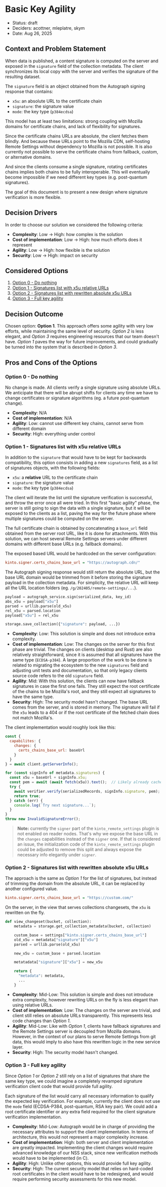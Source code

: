 # Basic Key Agility

* Status: draft
* Deciders: acottner, mleplatre, skym
* Date: Aug 26, 2025

## Context and Problem Statement

When data is published, a content signature is computed on the server and
exposed in the ``signature`` field of the collection metadata.
The client synchronizes its local copy with the server and verifies the signature
of the resulting dataset.

The `signature` field is an object obtained from the Autograph signing response that contains:
- `x5u`: an absolute URL to the certificate chain
- `signature`: the signature value
- `mode`: the key type (`p384ecdsa`)

This model has at least two limitations: strong coupling with Mozilla domains for certificate chains,
and lack of flexibility for signatures.

Since the certificate chains URLs are absolute, the client fetches them blindly. And because
these URLs point to the Mozilla CDN, self-hosting Remote Settings without dependency to Mozilla
is not possible. It is also currently not possible to serve the certificate chains from fallback, custom,
or alternative domains.

And since the clients consume a single signature, rotating certificates chains implies
both chains to be fully interoperable. This will eventually become impossible if we need
different key types (e.g. post-quantum signatures).

The goal of this document is to present a new design where signature verification is
more flexible.

## Decision Drivers

In order to choose our solution we considered the following criteria:

- **Complexity**: Low → High: how complex is the solution
- **Cost of implementation**: Low → High: how much efforts does it represent
- **Agility**: Low → High: how flexible is the solution
- **Security**: Low → High: impact on security

## Considered Options

1. [Option 0 - Do nothing](#option-0---do-nothing)
1. [Option 1 - Signatures list with x5u relative URLs](#option-1---signatures-list-with-x5u-relative-urls)
1. [Option 2 - Signatures list with rewritten absolute x5u URLs](#option-2---signatures-list-with-rewritten-absolute-x5u-urls)
1. [Option 3 - Full key agility](#option-3---full-key-agility)

## Decision Outcome

Chosen option: **Option 1**. This approach offers some agility with very low efforts, while maintaining the same level of security. *Option 2* is less elegant, and *Option 3* requires engineering resources that our team doesn't have. *Option 1* paves the way for future improvements, and could gradually be turned into the system that is described in *Option 3*.

## Pros and Cons of the Options

### Option 0 - Do nothing

No change is made. All clients verify a single signature using absolute URLs. We anticipate that there will be abrupt shifts for clients any time we have to change certificates or signature algorithms (eg. a future post-quantum change).

- **Complexity**: N/A
- **Cost of implementation**: N/A
- **Agility**: Low: cannot use different key chains, cannot serve from different domain
- **Security**: High: everything under control

### Option 1 - Signatures list with x5u relative URLs

In addition to the `signature` that would have to be kept for backwards compatibility, this option consists in
adding a new ``signatures`` field, as a list of signatures objects, with the following fields:

- `x5u`: a **relative** URL to the certificate chain
- `signature`: the signature value
- `mode`: the key type (`p384ecdsa`)

The client will iterate the list until the signature verification is successful, and throw the error once all were tried.
In this first "basic agility" phase, the server is still going to sign the data with a single signature, but it will be exposed to the clients as a list, paving the way for the future phase where multiple signatures could be computed on the
server.

The full certificate chain is obtained by concatenating a `base_url` field obtained from the server root URL, like it is done for attachments. With this solution, we can host several Remote Settings servers under different domains with different base URLs (e.g. fallback domains).

The exposed based URL would be hardcoded on the server configuration:

```ini
kinto.signer.certs_chains_base_url = "https://autograph.cdn/"
```

The Autograph signing response would still return the absolute URL, but the base URL domain
would be trimmed from it before storing the signature payload in the collection metadata.
For simplicity, the relative URL will keep all the URL location folders (eg. `/g/202405/remote-settings/...`).

```python
payload = autograph_service.sign(serialized_data, key_id)
abs_x5u = payload["x5u"]
parsed = urllib.parse(old_x5u)
rel_x5u = parsed.location
payload["x5u"] = rel_x5u

storage.save_collection({"signature": payload, ...})
```

- **Complexity**: Low: This solution is simple and does not introduce extra complexity.
- **Cost of implementation**: Low: The changes on the server for this first phase are trivial. The changes on clients (desktop and Rust) are also relatively straightforward, since it is assumed that all signatures have the same type (`ECDSA-p384`). A large proportion of the work to be done is related to migrating the ecosystem to the new `signatures` field and adjusting unit tests and documentation, so that only legacy clients source code refers to the old `signature` field.
- **Agility**: Mid: With this solution, the clients can now have fallback signatures in case the first one fails. They still expect the root certificate of the chains to be Mozilla's root, and they still expect all signatures to have the same type.
- **Security**: High: The security model hasn't changed. The base URL comes from the server, and is stored in memory. The signature will fail if the `x5u` leads to a 404 or if the root certificate of the fetched chain does not match Mozilla's.

The client implementation would roughly look like this:

```js
const {
  capabilites: {
    changes: {
      certs_chains_base_url: baseUrl
    }
  }
} = await client.getServerInfo();

for (const signInfo of metadata.signatures) {
  const x5u = baseUrl + signInfo.x5u;
  const pem = await (await fetch(x5u)).text();  // Likely already cached
  try {
    await verifier.verify(serializedRecords, signInfo.signature, pem);
    return true;
  } catch (err) {
    console.log(`Try next signature...`);
  }
}
throw new InvalidSignatureError();
```

> **Note:** currently the `signer` part of the `kinto_remote_settings` plugin is not enabled on reader nodes.
> That's why we expose the base URL in the `changes` capabilities instead of the `signer` one.
> If that is considered an issue, the initialization code of the `kinto_remote_settings` plugin could be adjusted
> to remove this split and always expose the necessary info elegantly under `signer`.


### Option 2 - Signatures list with rewritten absolute x5u URLs

The approach is the same as *Option 1* for the list of signatures, but instead of trimming the domain
from the absolute URL, it can be replaced by another configured value.

```ini
kinto.signer.certs_chains_base_url = "https://custom.com/"
```

On the server, in the view that serves collections changesets, the `x5u` is rewritten on the fly.

```py
def view_changeset(bucket, collection):
    metadata = storage.get_collection_metadata(bucket, collection)

    custom_base = settings["kinto.signer.certs_chains_base_url"]
    old_x5u = metadata["signature"]["x5u"]
    parsed = urllib.parse(old_x5u)

    new_x5u = custom_base + parsed.location

    metatadata["signature"]["x5u"] = new_x5u

    return {
      "metadata": metadata,
      ...
    }
```

- **Complexity**: Mid-Low: This solution is simple and does not introduce extra complexity, however rewriting URLs on the fly is less elegant than using relative URLs.
- **Cost of implementation**: Low: The changes on the server are trivial, and client still relies on absolute URLs transparently. This represents less code changes than *Option 1*.
- **Agility**: Mid-Low: Like with *Option 1*, clients have fallback signatures and the Remote Settings server is decoupled from Mozilla domains. However, in the context of our plans to serve Remote Settings from git data, this would imply to also have this rewritten logic in the new service layer.
- **Security**: High: The security model hasn't changed.


### Option 3 - Full key agility

Since *Option 1* or *Option 2* still rely on a list of signatures that share the same key type, we could
imagine a completely revamped signature verification client code that would provide full agility.

Each signature of the list would carry all necessary information to qualify the expected key verification.
For example, currently the client does not use the `mode` field (ECDSA-P384, post-quantum, RSA key pair).
We could add a root certificate identifier or any extra field required for the client signature verification implementation.

- **Complexity**: Mid-Low: Autograph would be in charge of providing the necessary attributes to support the client implementation. In terms of architecture, this would not represent a major complexity increase.
- **Cost of implementation**: High: both server and client implementation are greatly impacted. Implementing the client changes would require advanced knowledge of our NSS stack, since new verification methods would have to be implemented (in C).  
- **Agility**: High: Unlike other options, this would provide full key agility.
- **Security**: High: The current security model that relies on hard-coded root certificates in the client would have to be redesigned, and would require performing security assessments for this new model.
